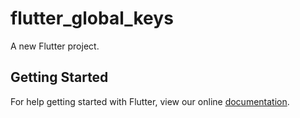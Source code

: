 # flutter_global_keys

A new Flutter project.

## Getting Started

For help getting started with Flutter, view our online
[documentation](https://flutter.io/).
